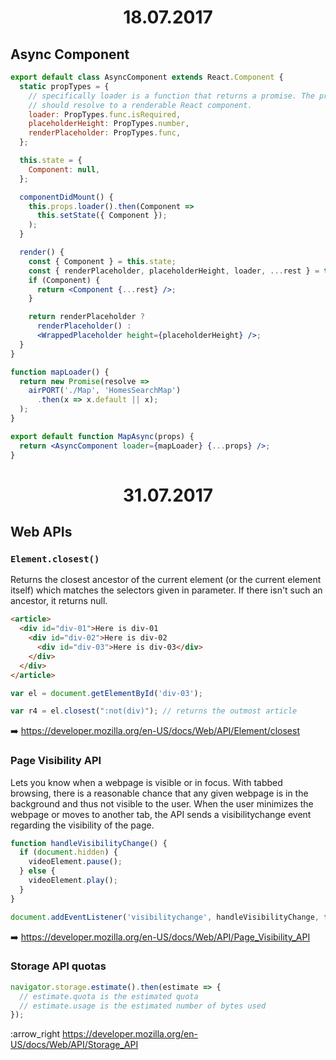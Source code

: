 <h1 align="center">18.07.2017</h1>

## Async Component

```jsx
export default class AsyncComponent extends React.Component {
  static propTypes = {
    // specifically loader is a function that returns a promise. The promise
    // should resolve to a renderable React component.
    loader: PropTypes.func.isRequired,
    placeholderHeight: PropTypes.number,
    renderPlaceholder: PropTypes.func,
  };

  this.state = {
    Component: null,
  };

  componentDidMount() {
    this.props.loader().then(Component =>
      this.setState({ Component });
    );
  }

  render() {
    const { Component } = this.state;
    const { renderPlaceholder, placeholderHeight, loader, ...rest } = this.props;
    if (Component) {
      return <Component {...rest} />;
    }

    return renderPlaceholder ?
      renderPlaceholder() :
      <WrappedPlaceholder height={placeholderHeight} />;
  }
}

```
```jsx
function mapLoader() {
  return new Promise(resolve => 
    airPORT('./Map', 'HomesSearchMap')
      .then(x => x.default || x);
  );
}

export default function MapAsync(props) {
  return <AsyncComponent loader={mapLoader} {...props} />;
}
```

<h1 align="center">31.07.2017</h1>

## Web APIs

### `Element.closest()`

Returns the closest ancestor of the current element (or the current element itself) which matches the selectors given in parameter. If there isn't such an ancestor, it returns null.

```html
<article>
  <div id="div-01">Here is div-01
    <div id="div-02">Here is div-02
      <div id="div-03">Here is div-03</div>
    </div>
  </div>
</article>
```

```js
var el = document.getElementById('div-03');

var r4 = el.closest(":not(div)"); // returns the outmost article
```

:arrow_right: https://developer.mozilla.org/en-US/docs/Web/API/Element/closest

### Page Visibility API

Lets you know when a webpage is visible or in focus. With tabbed browsing, there is a reasonable chance that any given webpage is in the background and thus not visible to the user. When the user minimizes the webpage or moves to another tab, the API sends a visibilitychange event regarding the visibility of the page.

```js
function handleVisibilityChange() {
  if (document.hidden) {
    videoElement.pause();
  } else {
    videoElement.play();
  }
}

document.addEventListener('visibilitychange', handleVisibilityChange, false);
```

:arrow_right: https://developer.mozilla.org/en-US/docs/Web/API/Page_Visibility_API

### Storage API quotas

```js
navigator.storage.estimate().then(estimate => {
  // estimate.quota is the estimated quota
  // estimate.usage is the estimated number of bytes used
});
```

:arrow_right https://developer.mozilla.org/en-US/docs/Web/API/Storage_API
